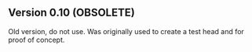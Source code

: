 ## Version 0.10 (OBSOLETE)

Old version, do not use. Was originally used to create a test head and for proof of concept.
